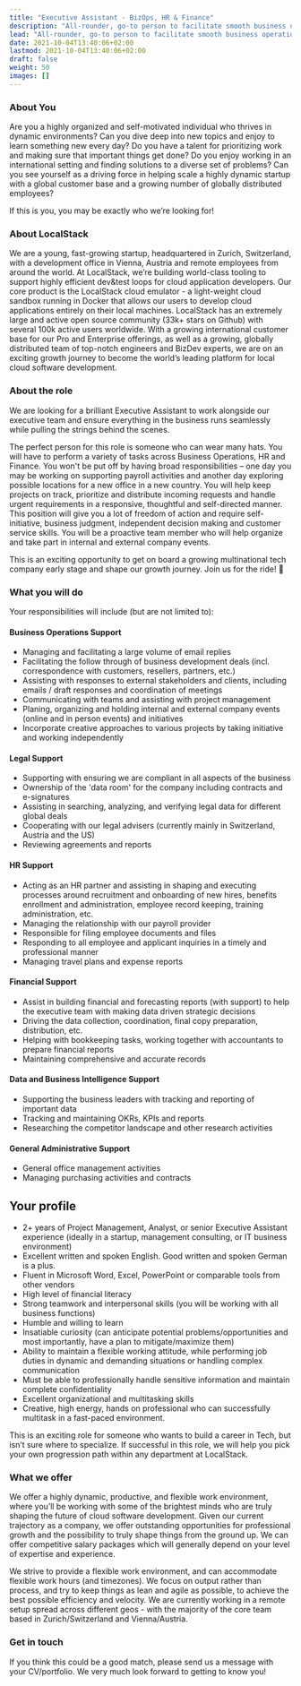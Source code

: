 ```yaml
---
title: "Executive Assistant - BizOps, HR & Finance"
description: "All-rounder, go-to person to facilitate smooth business operations"
lead: "All-rounder, go-to person to facilitate smooth business operations"
date: 2021-10-04T13:40:06+02:00
lastmod: 2021-10-04T13:40:06+02:00
draft: false
weight: 50
images: []
---
```


### About You

Are you a highly organized and self-motivated individual who thrives in dynamic environments? Can you dive deep into new topics and enjoy to learn something new every day? Do you have a talent for prioritizing work and making sure that important things get done? Do you enjoy working in an international setting and finding solutions to a diverse set of problems? Can you see yourself as a driving force in helping scale a highly dynamic startup with a global customer base and a growing number of globally distributed employees?


If this is you, you may be exactly who we’re looking for!

### About LocalStack

We are a young, fast-growing startup, headquartered in Zurich, Switzerland, with a development office in Vienna, Austria and remote employees from around the world. At LocalStack, we’re building world-class tooling to support highly efficient dev&test loops for cloud application developers. Our core product is the LocalStack cloud emulator - a light-weight cloud sandbox running in Docker that allows our users to develop cloud applications entirely on their local machines. LocalStack has an extremely large and active open source community (33k+ stars on Github) with several 100k active users worldwide. With a growing international customer base for our Pro and Enterprise offerings, as well as a growing, globally distributed team of top-notch engineers and BizDev experts, we are on an exciting growth journey to become the world’s leading platform for local cloud software development.

### About the role

We are looking for a brilliant Executive Assistant to work alongside our executive team and ensure everything in the business runs seamlessly while pulling the strings behind the scenes.

The perfect person for this role is someone who can wear many hats. You will have to perform a variety of tasks across Business Operations, HR and Finance. You won't be put off by having broad responsibilities – one day you may be working on supporting payroll activities and another day exploring possible locations for a new office in a new country. You will help keep projects on track, prioritize and distribute incoming requests and handle urgent requirements in a responsive, thoughtful and self-directed manner. This position will give you a lot of freedom of action and require self-initiative, business judgment, independent decision making and customer service skills. You will be a proactive team member who will help organize and take part in internal and external company events.

This is an exciting opportunity to get on board a growing multinational tech company early stage and shape our growth journey. Join us for the ride! 🚀


### What you will do

Your responsibilities will include (but are not limited to):

#### Business Operations Support

* Managing and facilitating a large volume of email replies
* Facilitating the follow through of business development deals (incl. correspondence with customers, resellers, partners, etc.)
* Assisting with responses to external stakeholders and clients, including emails / draft responses and coordination of meetings
* Communicating with teams and assisting with project management
* Planing, organizing and holding internal and external company events (online and in person events) and initiatives
* Incorporate creative approaches to various projects by taking initiative and working independently

#### Legal Support

* Supporting with ensuring we are compliant in all aspects of the business
* Ownership of the 'data room' for the company including contracts and e-signatures
* Assisting in searching, analyzing, and verifying legal data for different global deals
* Cooperating with our legal advisers (currently mainly in Switzerland, Austria and the US)
* Reviewing agreements and reports

#### HR Support

* Acting as an HR partner and assisting in shaping and executing processes around recruitment and onboarding of new hires, benefits enrollment and administration, employee record keeping, training administration, etc.
* Managing the relationship with our payroll provider
* Responsible for filing employee documents and files
* Responding to all employee and applicant inquiries in a timely and professional manner
* Managing travel plans and expense reports

#### Financial Support

* Assist in building financial and forecasting reports (with support) to help the executive team with making data driven strategic decisions
* Driving the data collection, coordination, final copy preparation, distribution, etc.
* Helping with bookkeeping tasks, working together with accountants to prepare financial reports
* Maintaining comprehensive and accurate records

#### Data and Business Intelligence Support

* Supporting the business leaders with tracking and reporting of important data
* Tracking and maintaining OKRs, KPIs and reports
* Researching the competitor landscape and other research activities

#### General Administrative Support

* General office management activities
* Managing purchasing activities and contracts

## Your profile

* 2+ years of Project Management, Analyst, or senior Executive Assistant experience (ideally in a startup, management consulting, or IT business environment)
* Excellent written and spoken English. Good written and spoken German is a plus.
* Fluent in Microsoft Word, Excel, PowerPoint or comparable tools from other vendors
* High level of financial literacy
* Strong teamwork and interpersonal skills (you will be working with all business functions)
* Humble and willing to learn
* Insatiable curiosity (can anticipate potential problems/opportunities and most importantly, have a plan to mitigate/maximize them)
* Ability to maintain a flexible working attitude, while performing job duties in dynamic and demanding situations or handling complex communication
* Must be able to professionally handle sensitive information and maintain complete confidentiality
* Excellent organizational and multitasking skills
* Creative, high energy, hands on professional who can successfully multitask in a fast-paced environment.

This is an exciting role for someone who wants to build a career in Tech, but isn’t sure where to specialize. If successful in this role, we will help you pick your own progression path within any department at LocalStack.

### What we offer

We offer a highly dynamic, productive, and flexible work environment, where you’ll be working with some of the brightest minds who are truly shaping the future of cloud software development. Given our current trajectory as a company, we offer outstanding opportunities for professional growth and the possibility to truly shape things from the ground up. We can offer competitive salary packages which will generally depend on your level of expertise and experience.

We strive to provide a flexible work environment, and can accommodate flexible work hours (and timezones). We focus on output rather than process, and try to keep things as lean and agile as possible, to achieve the best possible efficiency and velocity. We are currently working in a remote setup spread across different geos - with the majority of the core team based in Zurich/Switzerland and Vienna/Austria.

### Get in touch

If you think this could be a good match, please send us a message with your CV/portfolio. We very much look forward to getting to know you!
